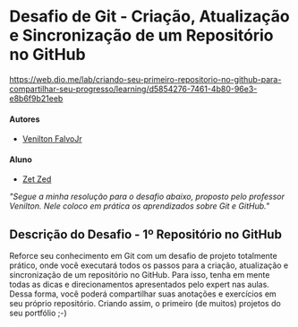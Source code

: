 # Desafio de Git - Criação, Atualização e Sincronização de um Repositório no GitHub
https://web.dio.me/lab/criando-seu-primeiro-repositorio-no-github-para-compartilhar-seu-progresso/learning/d5854276-7461-4b80-96e3-e8b6f9b21eeb

#### Autores
- [Venilton FalvoJr](https://github.com/falvojr)

#### Aluno
- [Zet Zed](https://www.linkedin.com/in/zet-zed-644813197/)

_"Segue a minha resolução para o desafio abaixo, proposto pelo professor Venilton. Nele coloco em prática os aprendizados sobre Git e GitHub."_


##  Descrição do Desafio - 1º Repositório no GitHub 

Reforce seu conhecimento em Git com um desafio de projeto totalmente prático, onde você executará todos os passos para a criação, atualização e sincronização de um repositório no GitHub. Para isso, tenha em mente todas as dicas e direcionamentos apresentados pelo expert nas aulas. Dessa forma, você poderá compartilhar suas anotações e exercícios em seu próprio repositório. Criando assim, o primeiro (de muitos) projetos do seu portfólio ;-)

